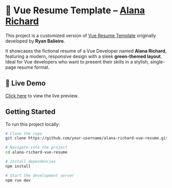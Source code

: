 # 📝 Vue Resume Template – [Alana Richard](https://ryansandbox.github.io/alana-richard-vue-resume/)

This project is a customized version of [Vue Resume Template](https://github.com/ryanbalieiro/vue-resume-template) originally developed by **Ryan Balieiro**.

It showcases the fictional resume of a Vue Developer named **Alana Richard**, featuring a modern, responsive design with a sleek **green-themed layout**. Ideal for Vue developers who want to present their skills in a stylish, single-page resume format.

## 🚀 Live Demo

[Click here](https://ryansandbox.github.io/alana-richard-vue-resume/) to view the live preview.

## Getting Started

To run this project locally:

```bash
# Clone the repo
git clone https://github.com/your-username/alana-richard-vue-resume.git

# Navigate into the project
cd alana-richard-vue-resume

# Install dependencies
npm install

# Start the development server
npm run dev
